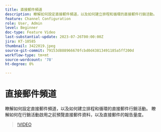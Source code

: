 ```yaml
---
title: 直接郵件頻道
description: 瞭解如何設定直接郵件頻道，以及如何建立排程和循環的直接郵件行銷活動。 瞭解如何在行銷活動啟用之前預覽直接郵件資料，以及直接郵件的報告量度。
feature: Channel Configuration
role: User, Admin
level: Beginner
doc-type: Feature Video
last-substantial-update: 2023-07-26T00:00:00Z
jira: KT-10585
thumbnail: 3422019.jpeg
source-git-commit: 79153d888966670fcbd0d43813491185a5ff200d
workflow-type: tm+mt
source-wordcount: '78'
ht-degree: 0%

---
```



# 直接郵件頻道

瞭解如何設定直接郵件頻道，以及如何建立排程和循環的直接郵件行銷活動。 瞭解如何在行銷活動啟用之前預覽直接郵件資料，以及直接郵件的報告量度。

>[!VIDEO](https://video.tv.adobe.com/v/3422019/?learn=on)
